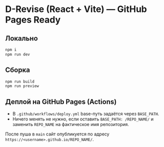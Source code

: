 # D-Revise (React + Vite) — GitHub Pages Ready

## Локально
```bash
npm i
npm run dev
```

## Сборка
```bash
npm run build
npm run preview
```

## Деплой на GitHub Pages (Actions)
- В `.github/workflows/deploy.yml` base-путь задаётся через `BASE_PATH`.
- Ничего менять не нужно, если оставить `BASE_PATH: /REPO_NAME/` и заменить `REPO_NAME` на фактическое имя репозитория.

После пуша в `main` сайт опубликуется по адресу `https://<username>.github.io/REPO_NAME/`.
